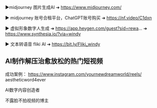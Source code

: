 
►midjourney 图片生成AI
➜ https://www.midjourney.com/

► midjourney 账号合租平台，ChatGPT账号购买
➜ https://nf.video/C1dxn

► 虚拟形象数字人生成
➜ https://app.heygen.com/guest?sid=rewa...
➜ https://www.synthesia.io/?via=windy

► 文本转语音 fliki AI 
➜ https://bit.ly/Fliki_windy


## AI制作解压治愈放松的热门短视频
成功案例： https://www.instagram.com/yournewdreamworld/reels/
aestheticword4ever

AI数字内容创造者

不露脸不拍视频的博主


